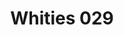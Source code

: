 ---
artist: 'Lord of the Isles'
title: 'Whities 029'
apple_link: 'https://music.apple.com/us/album/whities-029-ep/1508097763'
link: 'https://www.dropbox.com/s/flnkarumt7wpe9y/LordOfTheIsles.zip?dl=1'
content: ""
new_image: ../assets/FFWD/Lord.png
published_date: '2020-05-11T01:07:28.000Z'
---
